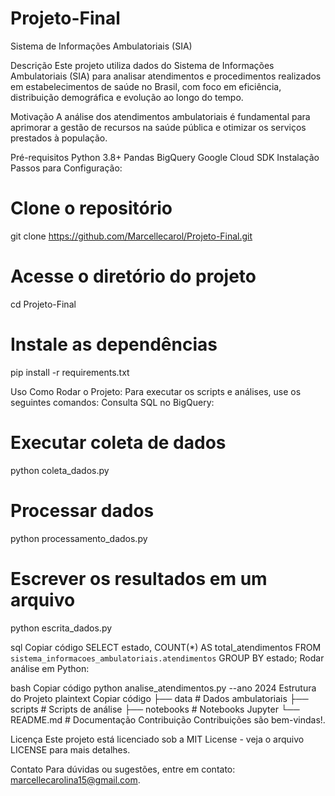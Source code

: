 # Projeto-Final
Sistema de Informações Ambulatoriais (SIA)


Descrição
Este projeto utiliza dados do Sistema de Informações Ambulatoriais (SIA) para analisar atendimentos e procedimentos realizados em estabelecimentos de saúde no Brasil, com foco em eficiência, distribuição demográfica e evolução ao longo do tempo.

Motivação
A análise dos atendimentos ambulatoriais é fundamental para aprimorar a gestão de recursos na saúde pública e otimizar os serviços prestados à população.

Pré-requisitos
Python 3.8+
Pandas
BigQuery
Google Cloud SDK
Instalação
Passos para Configuração:
# Clone o repositório
git clone https://github.com/Marcellecarol/Projeto-Final.git

# Acesse o diretório do projeto
cd Projeto-Final

# Instale as dependências
pip install -r requirements.txt

Uso
Como Rodar o Projeto: Para executar os scripts e análises, use os seguintes comandos:
Consulta SQL no BigQuery:
# Executar coleta de dados
python coleta_dados.py

# Processar dados
python processamento_dados.py

# Escrever os resultados em um arquivo
python escrita_dados.py

sql
Copiar código
SELECT estado, COUNT(*) AS total_atendimentos
FROM `sistema_informacoes_ambulatoriais.atendimentos`
GROUP BY estado;
Rodar análise em Python:

bash
Copiar código
python analise_atendimentos.py --ano 2024
Estrutura do Projeto
plaintext
Copiar código
├── data                   # Dados ambulatoriais
├── scripts                # Scripts de análise
├── notebooks              # Notebooks Jupyter
└── README.md              # Documentação
Contribuição
Contribuições são bem-vindas!.

Licença
Este projeto está licenciado sob a MIT License - veja o arquivo LICENSE para mais detalhes.

Contato
Para dúvidas ou sugestões, entre em contato: marcellecarolina15@gmail.com.
